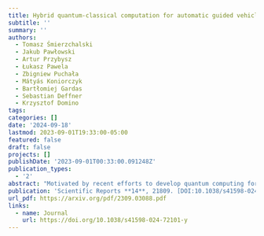 ```yaml
---
title: Hybrid quantum-classical computation for automatic guided vehicles scheduling
subtitle: ''
summary: ''
authors:
  - Tomasz Śmierzchalski
  - Jakub Pawłowski
  - Artur Przybysz
  - Łukasz Pawela
  - Zbigniew Puchała
  - Mátyás Koniorczyk
  - Bartłomiej Gardas
  - Sebastian Deffner
  - Krzysztof Domino
tags:
categories: []
date: '2024-09-18'
lastmod: 2023-09-01T19:33:00-05:00
featured: false
draft: false
projects: []
publishDate: '2023-09-01T00:33:00.091248Z'
publication_types:
  - '2'
abstract: "Motivated by recent efforts to develop quantum computing for practical, industrial-scale challenges, we demonstrate the effectiveness of state-of-the-art hybrid (not necessarily quantum) solvers in addressing the business-centric optimization problem of scheduling Automatic Guided Vehicles (AGVs). Some solvers can already leverage noisy intermediate-scale quantum (NISQ) devices. In our study, we utilize D-Wave hybrid solvers that implement classical heuristics with potential assistance from a quantum processing unit. This hybrid methodology performs comparably to existing classical solvers. However, due to the proprietary nature of the software, the precise contribution of quantum computation remains unclear. Our analysis focuses on a practical, business-oriented scenario: scheduling AGVs within a factory constrained by limited space, simulating a realistic production setting. Our approach maps a realistic AGVs problem onto one reminiscent of railway scheduling and demonstrates that the AGVs problem is better suited to quantum computing than its railway counterpart, the latter being denser in terms of the average number of constraints per variable. The main idea here is to highlight the potential usefulness of a hybrid approach for handling AGVs scheduling problems of practical sizes. We show that a scenario involving up to 21 AGVs, significant due to possible deadlocks, can be efficiently addressed by a hybrid solver in seconds."
publication: 'Scientific Reports **14**, 21809. [DOI:10.1038/s41598-024-72101-y](https://doi.org/10.1038/s41598-024-72101-y)'
url_pdf: https://arxiv.org/pdf/2309.03088.pdf
links:
  - name: Journal
    url: https://doi.org/10.1038/s41598-024-72101-y
---
```


